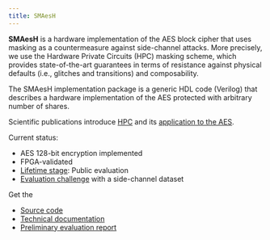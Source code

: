 ```yaml
---
title: SMAesH
---
```


**SMAesH** is a hardware implementation of the AES block cipher that uses
masking as a countermeasure against side-channel attacks.
More precisely, we use the Hardware Private Circuits (HPC) masking scheme, which
provides state-of-the-art guarantees in terms of resistance against physical
defaults (i.e., glitches and transitions) and composability.

The SMAesH implementation package is a generic HDL code (Verilog) that
describes a hardware implementation of the AES protected with arbitrary number
of shares.

Scientific publications introduce [HPC](https://eprint.iacr.org/2020/185) and
its [application to the AES](https://eprint.iacr.org/2022/252).

Current status:
- AES 128-bit encryption implemented
- FPGA-validated
- [Lifetime stage](/about/organization#lifetime): Public evaluation
- [Evaluation challenge](https://smaesh-challenge.simple-crypto.org/) with a side-channel dataset

Get the
- [Source code](https://github.com/simple-crypto/SMAesH)
- [Technical documentation](/pdfs/SMAesH_documentation.pdf)
- [Preliminary evaluation report](/pdfs/SMAesH_preliminary_eval.pdf)

